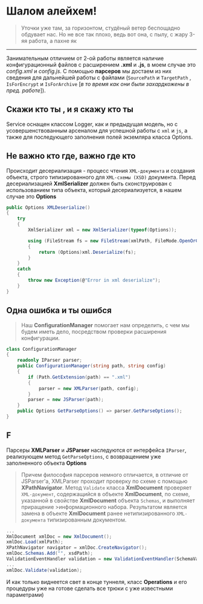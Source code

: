 **Шалом алейхем!**
=====

>Уточки уже там, за горизонтом, студёный ветер беспощадно обдувает нас.
>Но не все так плохо, ведь вот она, с пылу, с жару 3-яя работа, а пахне як

-----

Занимательным отличием от 2-ой работы является наличие конфигурационный файлов c расширением **.xml** и **.js**, в моем случае это *config.xml* и *config.js*.
С помощью **парсеров** мы достаем из них сведения для дальнейшей работы с файлами (`SourcePath` и `TargetPath` , `IsForEncrypt` и `IsForArchive` [*в то время как они были захардкожены в пред. работе*]).

Скажи кто ты , и я скажу кто ты
-----

Service оснащен классом Logger, как и предыдущая модель, но с усовершенствованным арсеналом для успешной работы с `xml` и `js`, а также для последующего заполнения полей экземляра класса Options.

Не важно кто где, важно где кто
-----

Происходит десериализация - процесс чтения `XML-документа` и создания объекта, строго типизированного для `XML-схемы (XSD)` документа.
Перед десериализацией **XmlSerializer** должен быть сконструирован с использованием типа объекта, который десериализуется, в нашем случае это **Options**
```cs
public Options XMLDeserialize()
{
    try
    {
        XmlSerializer xml = new XmlSerializer(typeof(Options));

        using (FileStream fs = new FileStream(xmlPath, FileMode.OpenOrCreate))
        {
            return (Options)xml.Deserialize(fs);
        }                
    }
    catch
    {
        throw new Exception(@"Error in xml deserialize");
    }
}
```
Одна ошибка и ты ошибся
-----

> Наш **ConfigurationManager** помогает нам определить, с чем мы будем иметь дело, посредством проверки расширения конфигурации.
```cs
class ConfigurationManager
{
    readonly IParser parser;
    public ConfigurationManager(string path, string config)
    {
        if (Path.GetExtension(path) == ".xml")
        {
            parser = new XMLParser(path, config);
        }            
        parser = new JSParser(path);                        
    }
    public Options GetParseOptions() => parser.GetParseOptions();
}
```
F
-----

Парсеры **XMLParser** и **JSParser** наследуются от интерфейса `IParser`, реализующем метод `GetParseOptions`, с возвращением уже заполненного объекта **Options**
>Причем философия парсеров немного отличается, в отличие от JSParser'а, XMLParser проходит проверку по схеме с помощью **XPathNavigator**. Метод `Validate` класса **XmlDocument** проверяет `XML-документ`, содержащийся в объекте **XmlDocument**, по схеме, указанной в свойстве **XmlDocument** объекта `Schemas`, и выполняет приращение >информационного набора. Результатом является замена в объекте **XmlDocument** ранее нетипизированного `XML-документа` типизированным документом.
```cs
...
XmlDocument xmlDoc = new XmlDocument();
xmlDoc.Load(xmlPath);
XPathNavigator navigator = xmlDoc.CreateNavigator();
xmlDoc.Schemas.Add("", xsdPath);
ValidationEventHandler validation = new ValidationEventHandler(SchemaValidationHandler);
...
xmlDoc.Validate(validation);
```
И как только виднеется свет в конце туннеля, класс **Operations** и его процедуры уже на готове сделать все трюки с уже известными параметрами)

